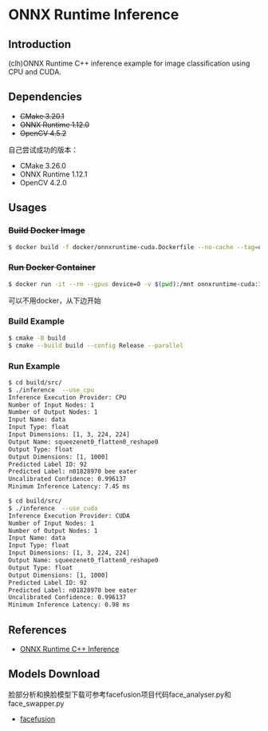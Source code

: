 # ONNX Runtime Inference

## Introduction

(clh)ONNX Runtime C++ inference example for image classification using CPU and CUDA.

## Dependencies

* ~~CMake 3.20.1~~
* ~~ONNX Runtime 1.12.0~~
* ~~OpenCV 4.5.2~~

自己尝试成功的版本：

* CMake 3.26.0
* ONNX Runtime 1.12.1
* OpenCV 4.2.0

## Usages

### ~~Build Docker Image~~

```bash
$ docker build -f docker/onnxruntime-cuda.Dockerfile --no-cache --tag=onnxruntime-cuda:1.12.0 .
```

### ~~Run Docker Container~~

```bash
$ docker run -it --rm --gpus device=0 -v $(pwd):/mnt onnxruntime-cuda:1.12.0
```

可以不用docker，从下边开始

### Build Example

```bash
$ cmake -B build
$ cmake --build build --config Release --parallel
```

### Run Example

```bash
$ cd build/src/
$ ./inference  --use_cpu
Inference Execution Provider: CPU
Number of Input Nodes: 1
Number of Output Nodes: 1
Input Name: data
Input Type: float
Input Dimensions: [1, 3, 224, 224]
Output Name: squeezenet0_flatten0_reshape0
Output Type: float
Output Dimensions: [1, 1000]
Predicted Label ID: 92
Predicted Label: n01828970 bee eater
Uncalibrated Confidence: 0.996137
Minimum Inference Latency: 7.45 ms
```

```bash
$ cd build/src/
$ ./inference  --use_cuda
Inference Execution Provider: CUDA
Number of Input Nodes: 1
Number of Output Nodes: 1
Input Name: data
Input Type: float
Input Dimensions: [1, 3, 224, 224]
Output Name: squeezenet0_flatten0_reshape0
Output Type: float
Output Dimensions: [1, 1000]
Predicted Label ID: 92
Predicted Label: n01828970 bee eater
Uncalibrated Confidence: 0.996137
Minimum Inference Latency: 0.98 ms
```

## References

* [ONNX Runtime C++ Inference](https://leimao.github.io/blog/ONNX-Runtime-CPP-Inference/)

## Models Download

脸部分析和换脸模型下载可参考facefusion项目代码face_analyser.py和face_swapper.py

* [facefusion](https://github.com/facefusion/facefusion/tree/master)
